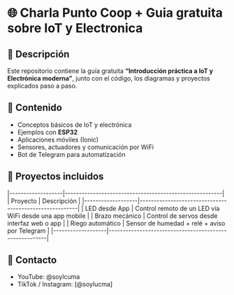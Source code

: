 # 🌐 Charla Punto Coop + Guia gratuita sobre IoT y Electronica

## 📘 Descripción
Este repositorio contiene la guía gratuita **“Introducción práctica a IoT y Electrónica moderna”**, junto con el código, los diagramas y proyectos explicados paso a paso.


## 🧠 Contenido
- Conceptos básicos de IoT y electrónica
- Ejemplos con **ESP32**
- Aplicaciones móviles (Ionic)
- Sensores, actuadores y comunicación por WiFi
- Bot de Telegram para automatización


## 🔧 Proyectos incluidos
|-------------------|--------------------------------------------------------|
| Proyecto          |                       Descripción                      |
|-------------------|--------------------------------------------------------|
| LED desde App     | Control remoto de un LED vía WiFi desde una app mobile |
| Brazo mecánico    | Control de servos desde interfaz web o app             |
| Riego automático  | Sensor de humedad + relé + aviso por Telegram          |
|-------------------|--------------------------------------------------------|

## 💬 Contacto
- YouTube: @soylcuma 
- TikTok / Instagram: [@soylucma]
